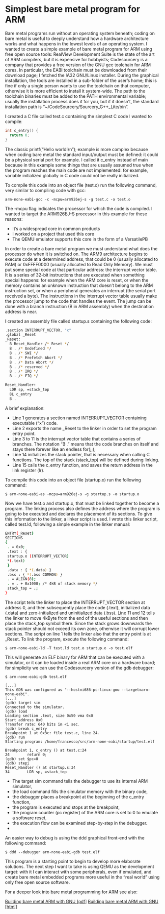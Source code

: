 # Simplest bare metal program for ARM


Bare metal programs run without an operating system beneath; coding on bare metal is useful to deeply understand how a hardware architecture works and what happens in the lowest levels of an operating system. I wanted to create a simple example of bare metal program for ARM using free open source tools: RealView Development Suite is the state of the art of ARM compilers, but it is expensive for hobbyists; Codesourcery is a company that provides a free version of the GNU gcc toolchain for ARM cores. In particular, the EABI toolchain must be downloaded from their download page; I fetched the IA32 GNU/Linux installer. During the graphical installation, the tools are installed in a sub-folder of the user’s home; this is fine if only a single person wants to use the toolchain on that computer, otherwise it is more efficient to install it system-wide. The path to the toolchain binaries must be added to the PATH environmental variable; usually the installation process does it for you, but if it doesn’t, the standard installation path is “~/CodeSourcery/Sourcery_G++_Lite/bin“.

I created a C file called test.c containing the simplest C code I wanted to compile:

```c
int c_entry() {
  return 0;
}
```

The classic printf(“Hello world!\n”); example is more complex because when coding bare metal the standard input/output must be defined: it could be a physical serial port for example. I called it c_entry instead of main because in this example some things that are usually assumed true when the program reaches the main code are not implemented: for example, variable initialized globally in C code could not be really initialized.

To compile this code into an object file (test.o) run the following command, very similar to compiling code with gcc:


```
arm-none-eabi-gcc -c -mcpu=arm926ej-s -g test.c -o test.o
```


The -mcpu flag indicates the processor for which the code is compiled. I wanted to target the ARM926EJ-S processor in this example for these reasons:

- It’s a widespread core in common products
- I worked on a project that used this core
- The QEMU emulator supports this core in the form of a VersatilePB


In order to create a bare metal program we must understand what does the processor do when it is switched on. The ARM9 architecture begins to execute code at a determined address, that could be 0 (usually allocated to RAM) or 0xFFFF0000 (usually allocated to Read Only Memory). We must put some special code at that particular address: the interrupt vector table. It is a series of 32-bit instructions that are executed when something special happens: for example when the ARM core is reset, or when the memory contains an unknown instruction that doesn’t belong to the ARM instruction set, or when a peripheral generates an interrupt (the serial port received a byte). The instructions in the interrupt vector table usually make the processor jump to the code that handles the event. The jump can be done with a branch instruction (B in ARM assembly) when the destination address is near.

I created an assembly file called startup.s containing the following code:

```sh
.section INTERRUPT_VECTOR, "x"
.global _Reset
_Reset:
  B Reset_Handler /* Reset */
  B . /* Undefined */
  B . /* SWI */
  B . /* Prefetch Abort */
  B . /* Data Abort */
  B . /* reserved */
  B . /* IRQ */
  B . /* FIQ */

Reset_Handler:
  LDR sp, =stack_top
  BL c_entry
  B .
```

A brief explanation:
- Line 1 generates a section named INTERRUPT_VECTOR containing executable (“x”) code.
- Line 2 exports the name _Reset to the linker in order to set the program entry point.
- Line 3 to 11 is the interrupt vector table that contains a series of branches. The notation “B .” means that the code branches on itself and stays there forever like an endless for(;;);
- Line 14 initializes the stack pointer, that is necessary when calling C functions. The top of the stack (stack_top) will be defined during linking.
- Line 15 calls the c_entry function, and saves the return address in the link register (lr).


To compile this code into an object file (startup.o) run the following command:

```
$ arm-none-eabi-as -mcpu=arm926ej-s -g startup.s -o startup.o
```

Now we have test.o and startup.o, that must be linked together to become a program. The linking process also defines the address where the program is going to be executed and declares the placement of its sections. To give this information to the linker, a linker script is used. I wrote this linker script, called test.ld, following a simple example in the linker manual:
```sh
ENTRY(_Reset)
SECTIONS
{
 . = 0x0;
 .text : {
 startup.o (INTERRUPT_VECTOR)
 *(.text)
 }
 .data : { *(.data) }
 .bss : { *(.bss COMMON) }
 . = ALIGN(8);
 . = . + 0x1000; /* 4kB of stack memory */
 stack_top = .;
}
```
The script tells the linker to place the INTERRUPT_VECTOR section at address 0, and then subsequently place the code (.text), initialized data (.data) and zero-initialized and uninitialized data (.bss). Line 11 and 12 tells the linker to move 4kByte from the end of the useful sections and then place the stack_top symbol there. Since the stack grows downwards the stack pointer should not exceed its own zone, otherwise it will corrupt lower sections. The script on line 1 tells the linker also that the entry point is at _Reset. To link the program, execute the following command:
```
$ arm-none-eabi-ld -T test.ld test.o startup.o -o test.elf
```

This will generate an ELF binary for ARM that can be executed with a simulator, or it can be loaded inside a real ARM core on a hardware board; for simplicity we can use the Codesourcery version of the gdb debugger:

```
$ arm-none-eabi-gdb test.elf
```
```
[...]
This GDB was configured as "--host=i686-pc-linux-gnu --target=arm-none-eabi".
[...]
(gdb) target sim
Connected to the simulator.
(gdb) load
Loading section .text, size 0x50 vma 0x0
Start address 0x0
Transfer rate: 640 bits in <1 sec.
(gdb) break c_entry
Breakpoint 1 at 0x3c: file test.c, line 24.
(gdb) run
Starting program: /home/francesco/src/arm-none-eabi/startup/test.elf

Breakpoint 1, c_entry () at test.c:24
24        return 0;
(gdb) set $pc=0
(gdb) stepi
Reset_Handler () at startup.s:34
34        LDR sp, =stack_top
```


- The target sim command tells the debugger to use its internal ARM simulator,
- the load command fills the simulator memory with the binary code,
- the debugger places a breakpoint at the beginning of the c_entry function,
- the program is executed and stops at the breakpoint,
- the program counter (pc register) of the ARM core is set to 0 to emulate a software reset,
- the execution flow can be examined step-by-step in the debugger.
-
An easier way to debug is using the ddd graphical front-end with the following command:

```
$ ddd --debugger arm-none-eabi-gdb test.elf
```

This program is a starting point to begin to develop more elaborate solutions. The next step I want to take is using QEMU as the development target: with it I can interact with some peripherals, even if emulated, and create bare metal embedded programs more useful in the “real world” using only free open source software.

For a deeper look into bare metal programming for ARM see also:

[Building bare metal ARM with GNU [pdf]](http://www.state-machine.com/arm/Building_bare-metal_ARM_with_GNU.pdf)
[Building bare metal ARM with GNU [html]](http://www.embedded.com/200000632)


